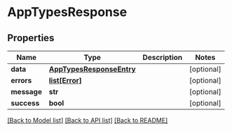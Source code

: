 # AppTypesResponse

## Properties
| Name        | Type                                                  | Description | Notes      |
| ----------- | ----------------------------------------------------- | ----------- | ---------- |
| **data**    | [**AppTypesResponseEntry**](AppTypesResponseEntry.md) |             | [optional] |
| **errors**  | [**list[Error]**](Error.md)                           |             | [optional] |
| **message** | **str**                                               |             | [optional] |
| **success** | **bool**                                              |             | [optional] |

[[Back to Model list]](../README.md#documentation-for-models) [[Back to API list]](../README.md#documentation-for-api-endpoints) [[Back to README]](../README.md)
